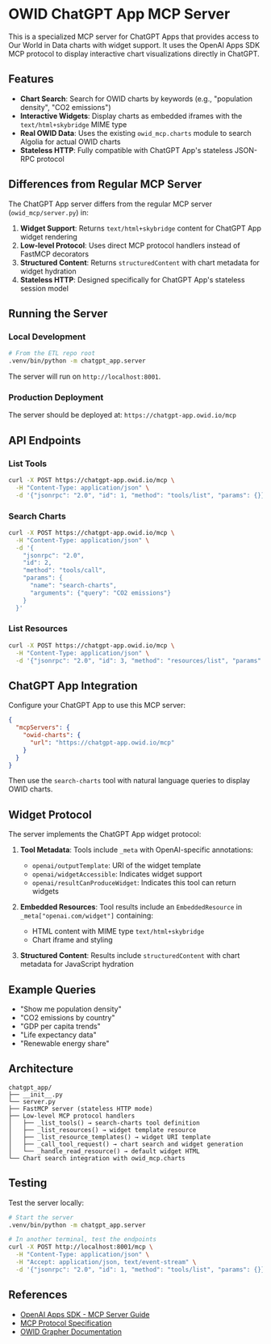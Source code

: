 # OWID ChatGPT App MCP Server

This is a specialized MCP server for ChatGPT Apps that provides access to Our World in Data charts with widget support. It uses the OpenAI Apps SDK MCP protocol to display interactive chart visualizations directly in ChatGPT.

## Features

- **Chart Search**: Search for OWID charts by keywords (e.g., "population density", "CO2 emissions")
- **Interactive Widgets**: Display charts as embedded iframes with the `text/html+skybridge` MIME type
- **Real OWID Data**: Uses the existing `owid_mcp.charts` module to search Algolia for actual OWID charts
- **Stateless HTTP**: Fully compatible with ChatGPT App's stateless JSON-RPC protocol

## Differences from Regular MCP Server

The ChatGPT App server differs from the regular MCP server (`owid_mcp/server.py`) in:

1. **Widget Support**: Returns `text/html+skybridge` content for ChatGPT App widget rendering
2. **Low-level Protocol**: Uses direct MCP protocol handlers instead of FastMCP decorators
3. **Structured Content**: Returns `structuredContent` with chart metadata for widget hydration
4. **Stateless HTTP**: Designed specifically for ChatGPT App's stateless session model

## Running the Server

### Local Development

```bash
# From the ETL repo root
.venv/bin/python -m chatgpt_app.server
```

The server will run on `http://localhost:8001`.

### Production Deployment

The server should be deployed at: `https://chatgpt-app.owid.io/mcp`

## API Endpoints

### List Tools
```bash
curl -X POST https://chatgpt-app.owid.io/mcp \
  -H "Content-Type: application/json" \
  -d '{"jsonrpc": "2.0", "id": 1, "method": "tools/list", "params": {}}'
```

### Search Charts
```bash
curl -X POST https://chatgpt-app.owid.io/mcp \
  -H "Content-Type: application/json" \
  -d '{
    "jsonrpc": "2.0",
    "id": 2,
    "method": "tools/call",
    "params": {
      "name": "search-charts",
      "arguments": {"query": "CO2 emissions"}
    }
  }'
```

### List Resources
```bash
curl -X POST https://chatgpt-app.owid.io/mcp \
  -H "Content-Type: application/json" \
  -d '{"jsonrpc": "2.0", "id": 3, "method": "resources/list", "params": {}}'
```

## ChatGPT App Integration

Configure your ChatGPT App to use this MCP server:

```json
{
  "mcpServers": {
    "owid-charts": {
      "url": "https://chatgpt-app.owid.io/mcp"
    }
  }
}
```

Then use the `search-charts` tool with natural language queries to display OWID charts.

## Widget Protocol

The server implements the ChatGPT App widget protocol:

1. **Tool Metadata**: Tools include `_meta` with OpenAI-specific annotations:
   - `openai/outputTemplate`: URI of the widget template
   - `openai/widgetAccessible`: Indicates widget support
   - `openai/resultCanProduceWidget`: Indicates this tool can return widgets

2. **Embedded Resources**: Tool results include an `EmbeddedResource` in `_meta["openai.com/widget"]` containing:
   - HTML content with MIME type `text/html+skybridge`
   - Chart iframe and styling

3. **Structured Content**: Results include `structuredContent` with chart metadata for JavaScript hydration

## Example Queries

- "Show me population density"
- "CO2 emissions by country"
- "GDP per capita trends"
- "Life expectancy data"
- "Renewable energy share"

## Architecture

```
chatgpt_app/
├── __init__.py
└── server.py
├── FastMCP server (stateless HTTP mode)
├── Low-level MCP protocol handlers
│   ├── _list_tools() → search-charts tool definition
│   ├── _list_resources() → widget template resource
│   ├── _list_resource_templates() → widget URI template
│   ├── _call_tool_request() → chart search and widget generation
│   └── _handle_read_resource() → default widget HTML
└── Chart search integration with owid_mcp.charts
```

## Testing

Test the server locally:

```bash
# Start the server
.venv/bin/python -m chatgpt_app.server

# In another terminal, test the endpoints
curl -X POST http://localhost:8001/mcp \
  -H "Content-Type: application/json" \
  -H "Accept: application/json, text/event-stream" \
  -d '{"jsonrpc": "2.0", "id": 1, "method": "tools/list", "params": {}}'
```

## References

- [OpenAI Apps SDK - MCP Server Guide](https://developers.openai.com/apps-sdk/build/mcp-server)
- [MCP Protocol Specification](https://spec.modelcontextprotocol.io/)
- [OWID Grapher Documentation](https://docs.owid.io/projects/etl/)
